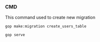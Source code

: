 ### CMD


This command used to create new migration
```shell
gop make:migration create_users_table 
```

```shell
gop serve
```